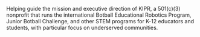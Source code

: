 Helping guide the mission and executive direction of KIPR, a 501(c)(3) nonprofit that runs the international Botball Educational Robotics Program, Junior Botball Challenge, and other STEM programs for K-12 educators and students, with particular focus on underserved communities.